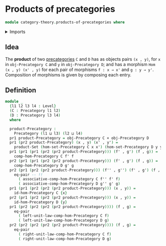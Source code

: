 # Products of precategories

```agda
module category-theory.products-of-precategories where
```

<details><summary>Imports</summary>

```agda
open import category-theory.precategories

open import foundation.cartesian-product-types
open import foundation.dependent-pair-types
open import foundation.equality-cartesian-product-types
open import foundation.sets
open import foundation.strictly-involutive-identity-types
open import foundation.universe-levels
```

</details>

## Idea

The **product** of two [precategories](category-theory.precategories.md) `C` and
`D` has as objects pairs `(x , y)`, for `x` in `obj-Precategory C` and `y` in
`obj-Precategory D`; and has a morphism `Hom (x , y) (x' , y)` for each pair of
morphisms `f : x → x'` and `g : y → y'`. Composition of morphisms is given by
composing each entry.

## Definition

```agda
module _
  {l1 l2 l3 l4 : Level}
  (C : Precategory l1 l2)
  (D : Precategory l3 l4)
  where

  product-Precategory :
    Precategory (l1 ⊔ l3) (l2 ⊔ l4)
  pr1 product-Precategory = obj-Precategory C × obj-Precategory D
  pr1 (pr2 product-Precategory) (x , y) (x' , y') =
    product-Set (hom-set-Precategory C x x') (hom-set-Precategory D y y')
  pr1 (pr1 (pr1 (pr2 (pr2 product-Precategory))) (f' , g') (f , g)) =
    comp-hom-Precategory C f' f
  pr2 (pr1 (pr1 (pr2 (pr2 product-Precategory))) (f' , g') (f , g)) =
    comp-hom-Precategory D g' g
  pr2 (pr1 (pr2 (pr2 product-Precategory))) (f'' , g'') (f' , g') (f , g) =
    eq-pair -- !!
      ( associative-comp-hom-Precategory C f'' f' f)
      ( associative-comp-hom-Precategory D g'' g' g)
  pr1 (pr1 (pr2 (pr2 (pr2 product-Precategory))) (x , y)) =
    id-hom-Precategory C {x}
  pr2 (pr1 (pr2 (pr2 (pr2 product-Precategory))) (x , y)) =
    id-hom-Precategory D {y}
  pr1 (pr2 (pr2 (pr2 (pr2 product-Precategory)))) (f , g) =
    eq-pair
      ( left-unit-law-comp-hom-Precategory C f)
      ( left-unit-law-comp-hom-Precategory D g)
  pr2 (pr2 (pr2 (pr2 (pr2 product-Precategory)))) (f , g) =
    eq-pair
      ( right-unit-law-comp-hom-Precategory C f)
      ( right-unit-law-comp-hom-Precategory D g)
```
